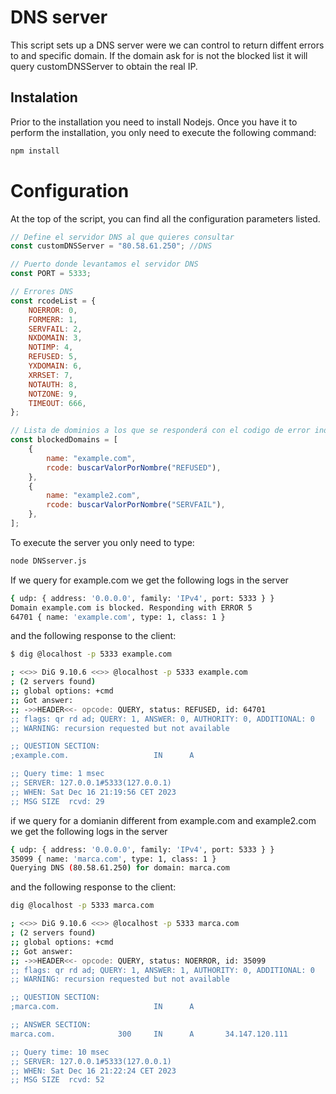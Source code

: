 # DNS server

This script sets up a DNS server were we can control to return diffent errors to and specific domain. If the domain ask for is not the blocked list it will query customDNSServer to obtain the real IP.

## Instalation

Prior to the installation you need to install Nodejs. Once you have it to perform the installation, you only need to execute the following command:

```bash
npm install
```

# Configuration

At the top of the script, you can find all the configuration parameters listed.

```js
// Define el servidor DNS al que quieres consultar
const customDNSServer = "80.58.61.250"; //DNS

// Puerto donde levantamos el servidor DNS
const PORT = 5333;

// Errores DNS
const rcodeList = {
	NOERROR: 0,
	FORMERR: 1,
	SERVFAIL: 2,
	NXDOMAIN: 3,
	NOTIMP: 4,
	REFUSED: 5,
	YXDOMAIN: 6,
	XRRSET: 7,
	NOTAUTH: 8,
	NOTZONE: 9,
	TIMEOUT: 666,
};

// Lista de dominios a los que se responderá con el codigo de error indicado en rcode
const blockedDomains = [
	{
		name: "example.com",
		rcode: buscarValorPorNombre("REFUSED"),
	},
	{
		name: "example2.com",
		rcode: buscarValorPorNombre("SERVFAIL"),
	},
];
```

To execute the server you only need to type:

```bash
node DNSserver.js
```

If we query for example.com we get the following logs in the server

```bash
{ udp: { address: '0.0.0.0', family: 'IPv4', port: 5333 } }
Domain example.com is blocked. Responding with ERROR 5
64701 { name: 'example.com', type: 1, class: 1 }
```
and the following response to the client:

```bash
$ dig @localhost -p 5333 example.com

; <<>> DiG 9.10.6 <<>> @localhost -p 5333 example.com
; (2 servers found)
;; global options: +cmd
;; Got answer:
;; ->>HEADER<<- opcode: QUERY, status: REFUSED, id: 64701
;; flags: qr rd ad; QUERY: 1, ANSWER: 0, AUTHORITY: 0, ADDITIONAL: 0
;; WARNING: recursion requested but not available

;; QUESTION SECTION:
;example.com.                   IN      A

;; Query time: 1 msec
;; SERVER: 127.0.0.1#5333(127.0.0.1)
;; WHEN: Sat Dec 16 21:19:56 CET 2023
;; MSG SIZE  rcvd: 29
```


if we query for a domianin different from example.com and example2.com we get the following logs in the server

```bash
{ udp: { address: '0.0.0.0', family: 'IPv4', port: 5333 } }
35099 { name: 'marca.com', type: 1, class: 1 }
Querying DNS (80.58.61.250) for domain: marca.com
```
and the following response to the client:

```bash
dig @localhost -p 5333 marca.com  

; <<>> DiG 9.10.6 <<>> @localhost -p 5333 marca.com
; (2 servers found)
;; global options: +cmd
;; Got answer:
;; ->>HEADER<<- opcode: QUERY, status: NOERROR, id: 35099
;; flags: qr rd ad; QUERY: 1, ANSWER: 1, AUTHORITY: 0, ADDITIONAL: 0
;; WARNING: recursion requested but not available

;; QUESTION SECTION:
;marca.com.                     IN      A

;; ANSWER SECTION:
marca.com.              300     IN      A       34.147.120.111

;; Query time: 10 msec
;; SERVER: 127.0.0.1#5333(127.0.0.1)
;; WHEN: Sat Dec 16 21:22:24 CET 2023
;; MSG SIZE  rcvd: 52
```
